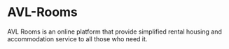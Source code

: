 # AVL-Rooms
AVL Rooms is an online platform that provide simplified rental housing and accommodation service to all those who need it. 

